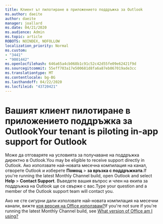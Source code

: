 ```yaml
---
title: Клиент ът пилотиране в приложението поддръжка за Outlook
ms.author: daeite
author: daeite
manager: joallard
ms.date: 04/21/2020
ms.audience: Admin
ms.topic: article
ROBOTS: NOINDEX, NOFOLLOW
localization_priority: Normal
ms.custom:
- "3441"
- "9001442"
ms.openlocfilehash: 646a65a4cb068b1c91c52c42d55fe09e62421f9d
ms.sourcegitcommit: 55eff703a17e500681d8fa6a87eb067019ade3cc
ms.translationtype: MT
ms.contentlocale: bg-BG
ms.lasthandoff: 04/22/2020
ms.locfileid: "43720421"
---
```

# <a name="your-tenant-is-piloting-in-app-support-for-outlook"></a><span data-ttu-id="8be90-102">Вашият клиент пилотиране в приложението поддръжка за Outlook</span><span class="sxs-lookup"><span data-stu-id="8be90-102">Your tenant is piloting in-app support for Outlook</span></span>

<span data-ttu-id="8be90-103">Може да отговаряте на условията за получаване на поддръжка директно в Outlook.</span><span class="sxs-lookup"><span data-stu-id="8be90-103">You may be eligible to receive support directly in Outlook.</span></span> <span data-ttu-id="8be90-104">Ако използвате най-новата месечна компилация на канал, отворете Outlook и изберете **Помощ** > **за връзка с поддръжката**.</span><span class="sxs-lookup"><span data-stu-id="8be90-104">If you're running the latest Monthly Channel build, open Outlook and select **Help** > **Contact Support**.</span></span> <span data-ttu-id="8be90-105">Въведете вашия въпрос и член на екипа за поддръжка на Outlook ще се свърже с вас.</span><span class="sxs-lookup"><span data-stu-id="8be90-105">Type your question and a member of the Outlook support team will contact you.</span></span>

<span data-ttu-id="8be90-106">Ако не сте сигурни дали използвате най-новата компилация на месечни канали, вижте [коя версия на Office използвам?](https://support.office.com/article/932788B8-A3CE-44BF-BB09-E334518B8B19)</span><span class="sxs-lookup"><span data-stu-id="8be90-106">If you're not sure if you're running the latest Monthly Channel build, see [What version of Office am I using?](https://support.office.com/article/932788B8-A3CE-44BF-BB09-E334518B8B19)</span></span>